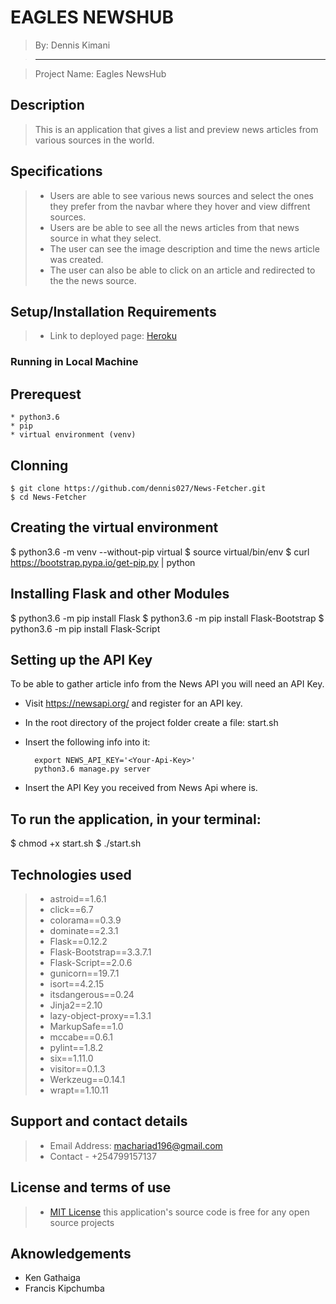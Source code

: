 # EAGLES NEWSHUB

> By: Dennis Kimani

> --------------------------------------------------------------------------------

> Project Name: Eagles NewsHub   



## Description

> This is an application that gives a list and preview news articles from various sources in the world.

## Specifications

> - Users are able to see various news sources and select the ones they prefer from the navbar where they hover and view diffrent sources.
> - Users are be able to see all the news articles from that news source in what they select.
> - The user can see the image description and time the news article was created.
> - The user can also be able to click on an article and redirected to the the news source.


## Setup/Installation Requirements

> - Link to deployed page: [Heroku](https://deman-magazine.herokuapp.com/)

### Running in Local Machine

 ## Prerequest
    * python3.6
    * pip 
    * virtual environment (venv)
 ## Clonning
    $ git clone https://github.com/dennis027/News-Fetcher.git
    $ cd News-Fetcher

 ## Creating the virtual environment

  $ python3.6 -m venv --without-pip virtual
  $ source virtual/bin/env
  $ curl https://bootstrap.pypa.io/get-pip.py | python
 ## Installing Flask and other Modules

  $ python3.6 -m pip install Flask
  $ python3.6 -m pip install Flask-Bootstrap
  $ python3.6 -m pip install Flask-Script
 ## Setting up the API Key

  To be able to gather article info from the News API you will need an API Key.

  * Visit https://newsapi.org/ and register for an API key.
  * In the root directory of the project folder create a file: start.sh
  * Insert the following info into it:

          export NEWS_API_KEY='<Your-Api-Key>'
          python3.6 manage.py server

  * Insert the API Key you received from News Api where <Your-Api-Key> is.
 ## To run the application, in your terminal:

  $ chmod +x start.sh
  $ ./start.sh




## Technologies used

> - astroid==1.6.1
> - click==6.7
> - colorama==0.3.9
> - dominate==2.3.1
> - Flask==0.12.2
> - Flask-Bootstrap==3.3.7.1
> - Flask-Script==2.0.6
> - gunicorn==19.7.1
> - isort==4.2.15
> - itsdangerous==0.24
> - Jinja2==2.10
> - lazy-object-proxy==1.3.1
> - MarkupSafe==1.0
> - mccabe==0.6.1
> - pylint==1.8.2
> - six==1.11.0
> - visitor==0.1.3
> - Werkzeug==0.14.1
> - wrapt==1.10.11


## Support and contact details

> - Email Address: machariad196@gmail.com
> - Contact - +254799157137

## License and terms of use

> - [MIT License](license) this application's source code is free for any open source projects

## Aknowledgements
* Ken Gathaiga
* Francis Kipchumba
